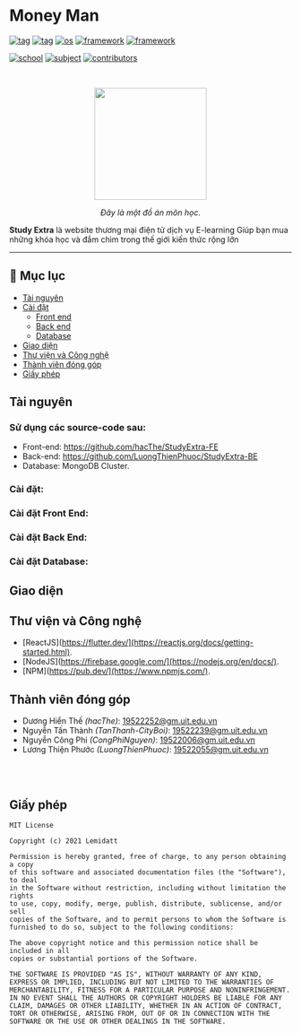 # Money Man

[![tag](https://img.shields.io/badge/-course-4db39d)](https://github.com/hacThe/StudyExtra-FE)
[![tag](https://img.shields.io/badge/-study-4db39d)](https://github.com/hacThe/StudyExtra-FE)
[![os](https://img.shields.io/badge/-teacher-%230175C2)](https://github.com/hacThe/StudyExtra-FE)
[![framework](https://img.shields.io/badge/-student-%230175C2)](https://github.com/hacThe/StudyExtra-FE)
[![framework](https://img.shields.io/badge/-english-%2302569B)](https://github.com/hacThe/StudyExtra-FE)

[![school](https://img.shields.io/badge/school-UIT-3f6cb6)](https://www.uit.edu.vn/)
[![subject](https://img.shields.io/badge/subject-WEB-3f6cb6)](https://www.uit.edu.vn/)
[![contributors](https://img.shields.io/badge/contributors-4-1d9583)](#team)

<br>

<p align="center">
 <img src="./resources/money_man.svg" height = "200"></a>
</p>

<p align="center">
<i>Đây là một đồ án môn học.</i>
</p>


**Study Extra** là website thương mại điện tử dịch vụ E-learning 
Giúp bạn mua những khóa học và đắm chìm trong thế giới kiến thức rộng lớn

---

## **📝 Mục lục**
- [Tài nguyên](#tài-nguyên)
- [Cài đặt](#cài-đặt)
	- [Front end](#cài-đặt-front-end)
	- [Back end](#cài-đặt-back-end)
	- [Database](#cài-đặt-data-base)
- [Giao diện](#giao-diện)
- [Thư viện và Công nghệ](#thư-viện-và-công-nghệ)
- [Thành viên đóng góp](#thành-viên-đóng-góp)
- [Giấy phép](#giấy-phép)

## **Tài nguyên**
### **Sử dụng các source-code sau:**
*	 Front-end: https://github.com/hacThe/StudyExtra-FE
*  Back-end: https://github.com/LuongThienPhuoc/StudyExtra-BE
*	 Database: MongoDB Cluster.
### **Cài đặt:**
### **Cài đặt Front End:**
### **Cài đặt Back End:**
### **Cài đặt Database:**



## **Giao diện**
 

## **Thư viện và Công nghệ**
*	[ReactJS](https://flutter.dev/](https://reactjs.org/docs/getting-started.html).
*	[NodeJS](https://firebase.google.com/](https://nodejs.org/en/docs/).
*	[NPM](https://pub.dev/](https://www.npmjs.com/).

## **Thành viên đóng góp**
- Dương Hiển Thế *(hacThe)*: 19522252@gm.uit.edu.vn
- Nguyễn Tấn Thành *(TanThanh-CityBoi)*: 19522239@gm.uit.edu.vn
- Nguyễn Công Phi *(CongPhiNguyen)*: 19522006@gm.uit.edu.vn
- Lương Thiện Phước *(LuongThienPhuoc)*: 19522055@gm.uit.edu.vn

<br/>



<br/>

## **Giấy phép**
    MIT License

    Copyright (c) 2021 Lemidatt

    Permission is hereby granted, free of charge, to any person obtaining a copy
    of this software and associated documentation files (the "Software"), to deal
    in the Software without restriction, including without limitation the rights
    to use, copy, modify, merge, publish, distribute, sublicense, and/or sell
    copies of the Software, and to permit persons to whom the Software is
    furnished to do so, subject to the following conditions:

    The above copyright notice and this permission notice shall be included in all
    copies or substantial portions of the Software.

    THE SOFTWARE IS PROVIDED "AS IS", WITHOUT WARRANTY OF ANY KIND, EXPRESS OR IMPLIED, INCLUDING BUT NOT LIMITED TO THE WARRANTIES OF MERCHANTABILITY, FITNESS FOR A PARTICULAR PURPOSE AND NONINFRINGEMENT. IN NO EVENT SHALL THE AUTHORS OR COPYRIGHT HOLDERS BE LIABLE FOR ANY CLAIM, DAMAGES OR OTHER LIABILITY, WHETHER IN AN ACTION OF CONTRACT, TORT OR OTHERWISE, ARISING FROM, OUT OF OR IN CONNECTION WITH THE SOFTWARE OR THE USE OR OTHER DEALINGS IN THE SOFTWARE.

